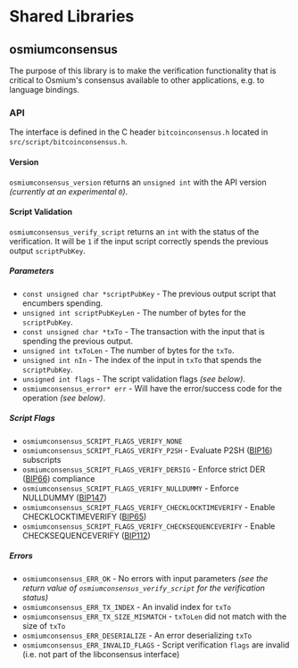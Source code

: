 Shared Libraries
================

## osmiumconsensus

The purpose of this library is to make the verification functionality that is critical to Osmium's consensus available to other applications, e.g. to language bindings.

### API

The interface is defined in the C header `bitcoinconsensus.h` located in  `src/script/bitcoinconsensus.h`.

#### Version

`osmiumconsensus_version` returns an `unsigned int` with the API version *(currently at an experimental `0`)*.

#### Script Validation

`osmiumconsensus_verify_script` returns an `int` with the status of the verification. It will be `1` if the input script correctly spends the previous output `scriptPubKey`.

##### Parameters
- `const unsigned char *scriptPubKey` - The previous output script that encumbers spending.
- `unsigned int scriptPubKeyLen` - The number of bytes for the `scriptPubKey`.
- `const unsigned char *txTo` - The transaction with the input that is spending the previous output.
- `unsigned int txToLen` - The number of bytes for the `txTo`.
- `unsigned int nIn` - The index of the input in `txTo` that spends the `scriptPubKey`.
- `unsigned int flags` - The script validation flags *(see below)*.
- `osmiumconsensus_error* err` - Will have the error/success code for the operation *(see below)*.

##### Script Flags
- `osmiumconsensus_SCRIPT_FLAGS_VERIFY_NONE`
- `osmiumconsensus_SCRIPT_FLAGS_VERIFY_P2SH` - Evaluate P2SH ([BIP16](https://github.com/bitcoin/bips/blob/master/bip-0016.mediawiki)) subscripts
- `osmiumconsensus_SCRIPT_FLAGS_VERIFY_DERSIG` - Enforce strict DER ([BIP66](https://github.com/bitcoin/bips/blob/master/bip-0066.mediawiki)) compliance
- `osmiumconsensus_SCRIPT_FLAGS_VERIFY_NULLDUMMY` - Enforce NULLDUMMY ([BIP147](https://github.com/bitcoin/bips/blob/master/bip-0147.mediawiki))
- `osmiumconsensus_SCRIPT_FLAGS_VERIFY_CHECKLOCKTIMEVERIFY` - Enable CHECKLOCKTIMEVERIFY ([BIP65](https://github.com/bitcoin/bips/blob/master/bip-0065.mediawiki))
- `osmiumconsensus_SCRIPT_FLAGS_VERIFY_CHECKSEQUENCEVERIFY` - Enable CHECKSEQUENCEVERIFY ([BIP112](https://github.com/bitcoin/bips/blob/master/bip-0112.mediawiki))

##### Errors
- `osmiumconsensus_ERR_OK` - No errors with input parameters *(see the return value of `osmiumconsensus_verify_script` for the verification status)*
- `osmiumconsensus_ERR_TX_INDEX` - An invalid index for `txTo`
- `osmiumconsensus_ERR_TX_SIZE_MISMATCH` - `txToLen` did not match with the size of `txTo`
- `osmiumconsensus_ERR_DESERIALIZE` - An error deserializing `txTo`
- `osmiumconsensus_ERR_INVALID_FLAGS` - Script verification `flags` are invalid (i.e. not part of the libconsensus interface)
